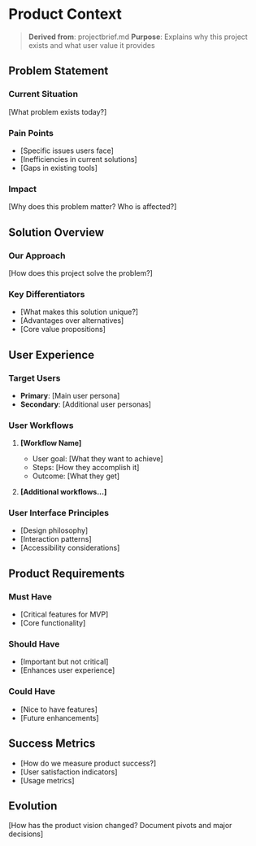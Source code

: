 # Product Context

> **Derived from**: projectbrief.md
> **Purpose**: Explains why this project exists and what user value it provides

## Problem Statement
### Current Situation
[What problem exists today?]

### Pain Points
- [Specific issues users face]
- [Inefficiencies in current solutions]
- [Gaps in existing tools]

### Impact
[Why does this problem matter? Who is affected?]

## Solution Overview
### Our Approach
[How does this project solve the problem?]

### Key Differentiators
- [What makes this solution unique?]
- [Advantages over alternatives]
- [Core value propositions]

## User Experience
### Target Users
- **Primary**: [Main user persona]
- **Secondary**: [Additional user personas]

### User Workflows
1. **[Workflow Name]**
   - User goal: [What they want to achieve]
   - Steps: [How they accomplish it]
   - Outcome: [What they get]

2. **[Additional workflows...]**

### User Interface Principles
- [Design philosophy]
- [Interaction patterns]
- [Accessibility considerations]

## Product Requirements
### Must Have
- [Critical features for MVP]
- [Core functionality]

### Should Have
- [Important but not critical]
- [Enhances user experience]

### Could Have
- [Nice to have features]
- [Future enhancements]

## Success Metrics
- [How do we measure product success?]
- [User satisfaction indicators]
- [Usage metrics]

## Evolution
[How has the product vision changed? Document pivots and major decisions]
